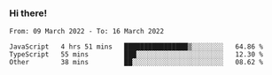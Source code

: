 ### Hi there!

<!--START_SECTION:waka-->

```text
From: 09 March 2022 - To: 16 March 2022

JavaScript   4 hrs 51 mins   ████████████████▒░░░░░░░░   64.86 %
TypeScript   55 mins         ███░░░░░░░░░░░░░░░░░░░░░░   12.30 %
Other        38 mins         ██░░░░░░░░░░░░░░░░░░░░░░░   08.62 %
```

<!--END_SECTION:waka-->
